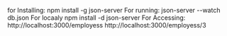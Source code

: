 for Installing: npm install -g json-server
For running: json-server --watch db.json
For locaaly
npm install -d json-server
For Accessing:
http://localhost:3000/employess
http://localhost:3000/employess/3
